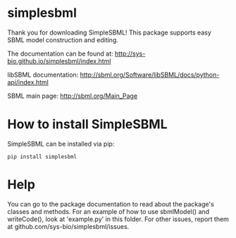 # simplesbml

Thank you for downloading SimpleSBML!  This package supports easy SBML model construction and editing.

The documentation can be found at: http://sys-bio.github.io/simplesbml/index.html

libSBML documentation: http://sbml.org/Software/libSBML/docs/python-api/index.html

SBML main page: http://sbml.org/Main_Page

# How to install SimpleSBML

SimpleSBML can be installed via pip:

```
pip install simplesbml
```

# Help

You can go to the package documentation to read about the package's classes and methods.  For an example of how to use sbmlModel() and writeCode(), look at 'example.py' in this folder.  For other issues, report them at github.com/sys-bio/simplesbml/issues.
